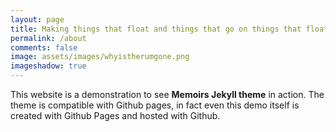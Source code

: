 ```yaml
---
layout: page
title: Making things that float and things that go on things that float. 
permalink: /about
comments: false
image: assets/images/whyistherumgone.png
imageshadow: true
---
```


This website is a demonstration to see **Memoirs Jekyll theme** in action. The theme is compatible with Github pages, in fact even this demo itself is created with Github Pages and hosted with Github. 

